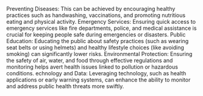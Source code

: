  Preventing Diseases: This can be achieved by encouraging healthy practices such as handwashing, vaccinations, and promoting nutritious eating and physical activity.
Emergency Services: Ensuring quick access to emergency services like fire departments, police, and medical assistance is crucial for keeping people safe during emergencies or disasters.
Public Education: Educating the public about safety practices (such as wearing seat belts or using helmets) and healthy lifestyle choices (like avoiding smoking) can significantly lower risks.
Environmental Protection: Ensuring the safety of air, water, and food through effective regulations and monitoring helps avert health issues linked to pollution or hazardous conditions.
echnology and Data: Leveraging technology, such as health applications or early warning systems, can enhance the ability to monitor and address public health threats more swiftly.
